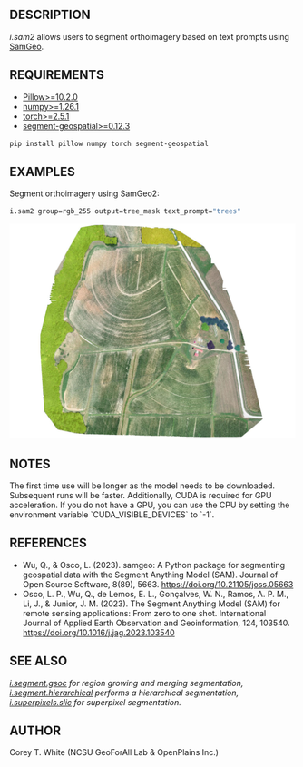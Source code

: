 ## DESCRIPTION

*i.sam2* allows users to segment orthoimagery based on text prompts
using [SamGeo](https://samgeo.gishub.org/).

## REQUIREMENTS

- [Pillow\>=10.2.0](https://pillow.readthedocs.io/en/stable/)
- [numpy\>=1.26.1](https://numpy.org/)
- [torch\>=2.5.1](https://pytorch.org/)
- [segment-geospatial\>=0.12.3](https://samgeo.gishub.org/)

```sh
pip install pillow numpy torch segment-geospatial
```

## EXAMPLES

Segment orthoimagery using SamGeo2:

```sh
i.sam2 group=rgb_255 output=tree_mask text_prompt="trees"
```

![i.sam2: trees detected in an aerial image with samgeo](i_sam2_trees.jpg)

## NOTES

The first time use will be longer as the model needs to be downloaded.
Subsequent runs will be faster. Additionally, CUDA is required for GPU
acceleration. If you do not have a GPU, you can use the CPU by setting
the environment variable \`CUDA\_VISIBLE\_DEVICES\` to \`-1\`.

## REFERENCES

- Wu, Q., & Osco, L. (2023). samgeo: A Python package for segmenting
    geospatial data with the Segment Anything Model (SAM). Journal of
    Open Source Software, 8(89), 5663.
    <https://doi.org/10.21105/joss.05663>
- Osco, L. P., Wu, Q., de Lemos, E. L., Gonçalves, W. N., Ramos, A. P.
    M., Li, J., & Junior, J. M. (2023). The Segment Anything Model (SAM)
    for remote sensing applications: From zero to one shot.
    International Journal of Applied Earth Observation and
    Geoinformation, 124, 103540.
    <https://doi.org/10.1016/j.jag.2023.103540>

## SEE ALSO

*[i.segment.gsoc](i.segment.gsoc.md) for region growing and merging
segmentation, [i.segment.hierarchical](i.segment.hierarchical) performs
a hierarchical segmentation, [i.superpixels.slic](i.superpixels.slic)
for superpixel segmentation.*

## AUTHOR

Corey T. White (NCSU GeoForAll Lab & OpenPlains Inc.)
